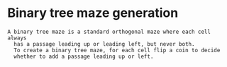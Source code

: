 # Binary tree maze generation

    A binary tree maze is a standard orthogonal maze where each cell always 
      has a passage leading up or leading left, but never both. 
      To create a binary tree maze, for each cell flip a coin to decide 
      whether to add a passage leading up or left. 